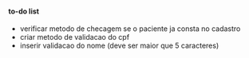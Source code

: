 #### to-do list

- verificar metodo de checagem se o paciente ja consta no cadastro
- criar metodo de validacao do cpf
- inserir validacao do nome (deve ser maior que 5 caracteres)